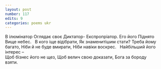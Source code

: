 ```yaml
---
layout: post
number: 117
edits: 9
categories: poems ukr
---
```


В ілюмінатор
Оглядає своє 
Диктатор-
Експропріатор.
Его його 
Піднято 
Вище небес. 
 
В кого іще відібрати,
Як знаменитішим стати?
Треба йому багато,
Ніби й не буде вмирати,
Ніби навіки воскрес. 
 
Найбільший його інтерес –  
Щоб бізнес його не щез,
Щоб велич свою доказати,
Бога за бороду взяти.
